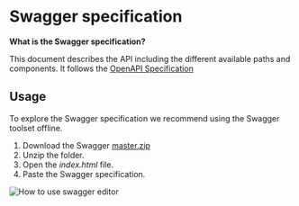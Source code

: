 # Swagger specification
**What is the Swagger specification?**

This document describes the API including the different available paths and components. It follows the [OpenAPI Specification](https://swagger.io/specification/)

## Usage
To explore the Swagger specification we recommend using the Swagger toolset offline.
 1. Download the Swagger [master.zip](https://github.com/swagger-api/swagger-editor/archive/refs/heads/master.zip)
 2. Unzip the folder.
 3. Open the _index.html_ file.
 4. Paste the Swagger specification.
 
![How to use swagger editor](https://github.com/outpaycelab/outpayce-provider-nexi-api/blob/main/assets/animation-swagger.gif)

